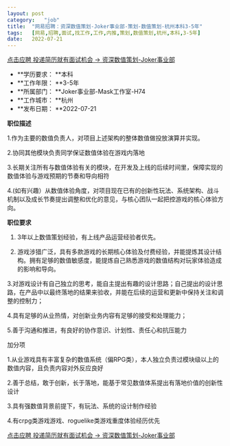 ```yaml
---
layout:	post
category:	"job"
title:	"网易招聘：资深数值策划-Joker事业部-策划-数值策划-杭州本科3-5年"
tags:	[网易,招聘,面试,找工作,工作,内推,策划,数值策划,杭州,本科,3-5年]
date:	2022-07-21
---
```


[点击应聘 投递简历就有面试机会 ->  资深数值策划-Joker事业部](http://mobile.bole.netease.com/bole/boleDetail?id=37914&employeeId=346f03c3cda5f04c&key=all)



- **学历要求： **本科
- **工作年限： **3-5年
- **所属部门： **Joker事业部-Mask工作室-H74
- **工作城市： **杭州
- **发布日期： **2022-07-21



**职位描述**

1.作为主要的数值负责人，对项目上述架构的整体数值做投放演算并实现。

2.协同其他模块负责同学保证数值体验在游戏内落地

3.长期关注所有与数值体验有关的模块，在开发及上线的后续时间里，保障实现的数值体验与游戏预期的节奏和导向相符

4.(如有兴趣）从数值体验角度，对项目现在已有的创新性玩法、系统架构、战斗机制以及成长节奏提出调整和优化的意见，与核心团队一起把控游戏的核心体验方向。



**职位要求**

1. 3年以上数值策划经验，有上线产品运营经验者优先。

2. 游戏涉猎广泛，具有多款游戏的长期核心体验及付费经验，并能提炼其设计结构。拥有足够的数值敏感度，能提炼自己熟悉游戏的数值结构对玩家体验造成的影响和导向。

3.对游戏设计有自己独立的思考，能自主提出有趣的设计思路；自己提出的设计思路，在产品中以最终落地的结果来验收，并能在后续的运营和更新中保持关注和调整的控制力；

4.具有足够的从业热情，对创新业务内容有足够的接受和处理能力；

5.善于沟通和推进，有良好的协作意识、计划性、责任心和抗压能力

加分项

1.从业游戏具有丰富复杂的数值系统（偏RPG类），本人独立负责过模块级以上的数值内容，且负责内容对外反应良好

2.善于总结，敢于创新，长于落地，能基于常见数值体系提出有落地价值的创新性设计

3.具有强数值背景前提下，有玩法、系统的设计制作经验

4.有crpg类游戏游戏、roguelike类游戏重度体验经历优先



[点击应聘 投递简历就有面试机会 ->  资深数值策划-Joker事业部](http://mobile.bole.netease.com/bole/boleDetail?id=37914&employeeId=346f03c3cda5f04c&key=all)